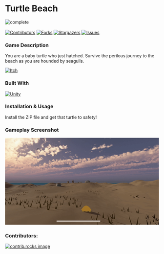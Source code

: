# Turtle Beach
 
<a id="readme-top"></a>
![complete]
<br><br>
[![Contributors][contributors-shield]][contributors-url]
[![Forks][forks-shield]][forks-url]
[![Stargazers][stars-shield]][stars-url]
[![Issues][issues-shield]][issues-url]

<div>
<!--   <a href="https://github.com/jaskiewm/Turtle_Beach">
<!--     <img src="images/logo.png" alt="Logo" width="80" height="80">
  </a> -->

<h3>Game Description</h3>
  <p>
    You are a baby turtle who just hatched. Survive the perilous journey to the beach as you are hounded by seagulls.
    <br />
   
   [![Itch]][Itch-url]
   
  </p>
</div>

### Built With
[![Unity]][Unity-url]

<!-- USAGE EXAMPLES -->
### Installation & Usage
Install the ZIP file and get that turtle to safety!

### Gameplay Screenshot
![product-gameplay]

<!-- CONTRIBUTING -->
### Contributors:
<a href="https://github.com/jaskiewm/PONG/graphs/contributors">
  <img src="https://contrib.rocks/image?repo=jaskiewm/PONG" alt="contrib.rocks image" />
</a>

<!-- MARKDOWN LINKS & IMAGES -->
<!-- https://www.markdownguide.org/basic-syntax/#reference-style-links -->
[complete]: https://img.shields.io/badge/project--status-complete-green?style=for-the-badge
[contributors-shield]: https://img.shields.io/github/contributors/jaskiewm/PONG.svg?style=for-the-badge
[contributors-url]: https://github.com/jaskiewm/PONG/graphs/contributors
[forks-shield]: https://img.shields.io/github/forks/jaskiewm/PONG.svg?style=for-the-badge
[forks-url]: https://github.com/jaskiewm/PONG/network/members
[stars-shield]: https://img.shields.io/github/stars/jaskiewm/PONG.svg?style=for-the-badge
[stars-url]: https://github.com/jaskiewm/PONG/stargazers
[issues-shield]: https://img.shields.io/github/issues/jaskiewm/PONG.svg?style=for-the-badge
[issues-url]: https://github.com/jaskiewm/PONG/issues
[license-shield]: https://img.shields.io/github/license/jaskiewm/PONG.svg?style=for-the-badge
[license-url]: https://github.com/jaskiewm/PONG/blob/master/LICENSE.txt
[linkedin-shield]: https://img.shields.io/badge/-LinkedIn-black.svg?style=for-the-badge&logo=linkedin&colorB=555
[linkedin-url]: https://linkedin.com/in/jaskiewm
[product-gameplay]: Assets/GameplayGIF.gif
[Unity]: https://img.shields.io/badge/Made%20with-Unity-57b9d3.svg?style=flat&logo=unity
[Unity-url]: https://unity.com/
[Itch]: https://img.shields.io/badge/Itch-%23FF0B34.svg?style=for-the-badge&logo=Itch.io&logoColor=white
[Itch-url]: https://jaskiewm.itch.io/turtle-beach
